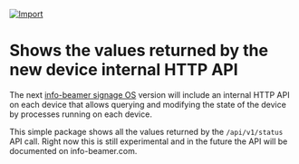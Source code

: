 [![Import](https://cdn.infobeamer.com/s/img/import.png)](https://info-beamer.com/use?url=https://github.com/info-beamer/package-device-api)

# Shows the values returned by the new device internal HTTP API

The next [info-beamer signage OS](https://info-beamer.com) version
will include an internal HTTP API on each device that allows querying
and modifying the state of the device by processes running on each
device.

This simple package shows all the values returned by the
`/api/v1/status` API call. Right now this is still experimental
and in the future the API will be documented on info-beamer.com.
